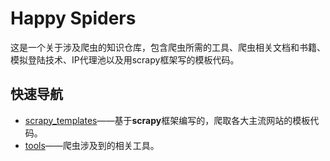 # Happy Spiders
这是一个关于涉及爬虫的知识仓库，包含爬虫所需的工具、爬虫相关文档和书籍、模拟登陆技术、IP代理池以及用scrapy框架写的模板代码。

## 快速导航

- [scrapy_templates](https://github.com/conghuaicai/happy-spiders/tree/master/scrapy_templates)——基于**scrapy**框架编写的，爬取各大主流网站的模板代码。
- [tools](https://github.com/conghuaicai/happy-spiders/tree/master/tools)——爬虫涉及到的相关工具。